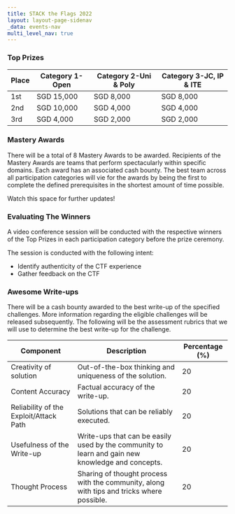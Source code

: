 ```yaml
---
title: STACK the Flags 2022
layout: layout-page-sidenav
_data: events-nav
multi_level_nav: true
---
```


### Top Prizes

| Place | Category 1-Open | Category 2-Uni & Poly | Category 3-JC, IP & ITE |
|-------|-----------------|-----------------------|-------------------------|
| 1st   | SGD 15,000      | SGD 8,000             | SGD 8,000               |
| 2nd   | SGD 10,000      | SGD 4,000             | SGD 4,000               |
| 3rd   | SGD 4,000       | SGD 2,000             | SGD 2,000               |

### Mastery Awards

There will be a total of 8 Mastery Awards to be awarded. Recipients of the Mastery Awards are teams that perform spectacularly within specific domains. Each award has an associated cash bounty. The best team across all participation categories will vie for the awards by being the first to complete the defined prerequisites in the shortest amount of time possible.

Watch this space for further updates!

### Evaluating The Winners

A video conference session will be conducted with the respective winners of the Top Prizes in each participation category before the prize ceremony.

The session is conducted with the following intent:

- Identify authenticity of the CTF experience
- Gather feedback on the CTF

### Awesome Write-ups

There will be a cash bounty awarded to the best write-up of the specified challenges. More information regarding the eligible challenges will be released subsequently. The following will be the assessment rubrics that we will use to determine the best write-up for the challenge.

| Component                              | Description                                                                                      | Percentage (%) |
|----------------------------------------|--------------------------------------------------------------------------------------------------|----------------|
| Creativity of solution                 | Out-of-the-box thinking and uniqueness of the solution.                                          | 20             |
| Content Accuracy                       | Factual accuracy of the write-up.                                                                | 20             |
| Reliability of the Exploit/Attack Path | Solutions that can be reliably executed.                                                         | 20             |
| Usefulness of the Write-up             | Write-ups that can be easily used by the community to learn and gain new knowledge and concepts. | 20             |
| Thought Process                        | Sharing of thought process with the community, along with tips and tricks where possible.        | 20             |
